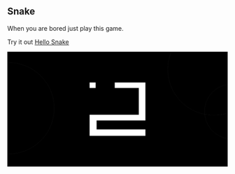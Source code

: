 
## Snake

When you are bored just play this game.

Try it out [Hello Snake](https://hello-snake.com)
<br>

<img alt="snake" src="https://raw.githubusercontent.com/erwinkulasic/Snake/main/showcase.png" />
<br>
